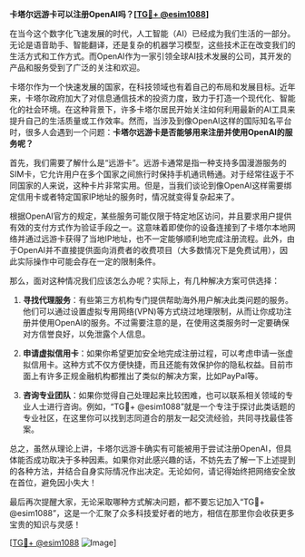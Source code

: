 **卡塔尔远游卡可以注册OpenAI吗？[[TG💪+ @esim1088](https://t.me/s/esim1088)]**

在当今这个数字化飞速发展的时代，人工智能（AI）已经成为我们生活的一部分。无论是语音助手、智能翻译，还是复杂的机器学习模型，这些技术正在改变我们的生活方式和工作方式。而OpenAI作为一家引领全球AI技术发展的公司，其开发的产品和服务受到了广泛的关注和欢迎。

卡塔尔作为一个快速发展的国家，在科技领域也有着自己的布局和发展目标。近年来，卡塔尔政府加大了对信息通信技术的投资力度，致力于打造一个现代化、智能化的社会环境。在这种背景下，许多卡塔尔居民开始关注如何利用最新的AI工具来提升自己的生活质量或工作效率。然而，当涉及到像OpenAI这样的国际知名平台时，很多人会遇到一个问题：**卡塔尔远游卡是否能够用来注册并使用OpenAI的服务呢？**

首先，我们需要了解什么是“远游卡”。远游卡通常是指一种支持多国漫游服务的SIM卡，它允许用户在多个国家之间旅行时保持手机通讯畅通。对于经常往返于不同国家的人来说，这种卡片非常实用。但是，当我们谈论到像OpenAI这样需要绑定信用卡或者特定国家IP地址的服务时，情况就变得复杂起来了。

根据OpenAI官方的规定，某些服务可能仅限于特定地区访问，并且要求用户提供有效的支付方式作为验证手段之一。这意味着即使你的设备连接到了卡塔尔本地网络并通过远游卡获得了当地IP地址，也不一定能够顺利地完成注册流程。此外，由于OpenAI并不直接提供面向消费者的收费项目（大多数情况下是免费试用），因此实际操作中可能会存在一定的限制条件。

那么，面对这种情况我们应该怎么办呢？实际上，有几种解决方案可供选择：

1. **寻找代理服务**：有些第三方机构专门提供帮助海外用户解决此类问题的服务。他们可以通过设置虚拟专用网络(VPN)等方式绕过地理限制，从而让你成功注册并使用OpenAI的服务。不过需要注意的是，在使用这类服务时一定要确保对方信誉良好，以免泄露个人信息。

2. **申请虚拟信用卡**：如果你希望更加安全地完成注册过程，可以考虑申请一张虚拟信用卡。这种方式不仅方便快捷，而且还能有效保护你的隐私权益。目前市面上有许多正规金融机构都推出了类似的解决方案，比如PayPal等。

3. **咨询专业团队**：如果你觉得自己处理起来比较困难，也可以联系相关领域的专业人士进行咨询。例如，“TG💪+ @esim1088”就是一个专注于探讨此类话题的专业社区，在这里你可以找到志同道合的朋友一起交流经验，共同寻找最佳答案。

总之，虽然从理论上讲，卡塔尔远游卡确实有可能被用于尝试注册OpenAI，但具体能否成功取决于多种因素。如果你对此感兴趣的话，不妨先去了解一下上述提到的各种方法，并结合自身实际情况作出决定。无论如何，请记得始终把网络安全放在首位，避免因小失大！

最后再次提醒大家，无论采取哪种方式解决问题，都不要忘记加入“TG💪+ @esim1088”，这是一个汇聚了众多科技爱好者的地方，相信在那里你会收获更多宝贵的知识与灵感！

[[TG💪+ @esim1088](https://t.me/s/esim1088) ![Image](https://i.postimg.cc/4NQfJmqS/Snipaste-2025-05-13-00-14-12.png)]